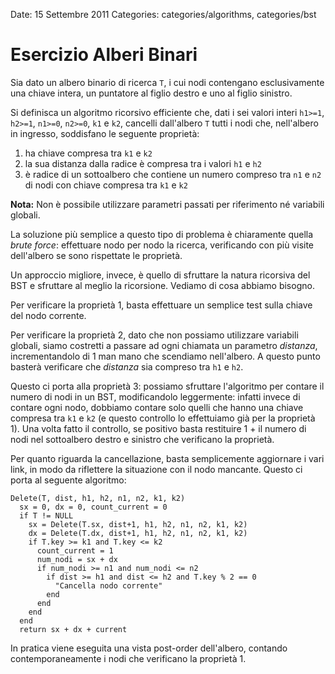 Date: 15 Settembre 2011
Categories: categories/algorithms, categories/bst

# Esercizio Alberi Binari

Sia dato un albero binario di ricerca `T`, i cui nodi contengano esclusivamente una chiave intera, un puntatore al figlio destro e uno al figlio sinistro.

Si definisca un algoritmo ricorsivo efficiente che, dati i sei valori interi `h1>=1`, `h2>=1`, `n1>=0`, `n2>=0`, `k1` e `k2`, cancelli dall'albero `T` tutti i nodi che, nell'albero in ingresso, soddisfano le seguente proprietà:
1. ha chiave compresa tra `k1` e `k2`
2. la sua distanza dalla radice è compresa tra i valori `h1` e `h2`
3. è radice di un sottoalbero che contiene un numero compreso tra `n1` e `n2` di nodi con chiave compresa tra `k1` e `k2`

**Nota:** Non è possibile utilizzare parametri passati per riferimento né variabili globali.

La soluzione più semplice a questo tipo di problema è chiaramente quella *brute force*: 
effettuare nodo per nodo la ricerca, verificando con più visite dell'albero se sono 
rispettate le proprietà.

Un approccio migliore, invece, è quello di sfruttare la natura ricorsiva del BST e sfruttare 
al meglio la ricorsione. Vediamo di cosa abbiamo bisogno.

Per verificare la proprietà 1, basta effettuare un semplice test sulla chiave del nodo corrente.

Per verificare la proprietà 2, dato che non possiamo utilizzare variabili globali, siamo costretti 
a passare ad ogni chiamata un parametro *distanza*, incrementandolo di 1 man mano che scendiamo 
nell'albero. A questo punto basterà verificare che *distanza* sia compreso tra `h1` e `h2`.

Questo ci porta alla proprietà 3: possiamo sfruttare l'algoritmo per contare il numero di nodi in un 
BST, modificandolo leggermente: infatti invece di contare ogni nodo, dobbiamo contare solo quelli che 
hanno una chiave compresa tra `k1` e `k2` (e questo controllo lo effettuiamo già per la proprietà 1). Una 
volta fatto il controllo, se positivo basta restituire 1 + il numero di nodi nel sottoalbero destro e 
sinistro che verificano la proprietà.

Per quanto riguarda la cancellazione, basta semplicemente aggiornare i vari link, in modo da riflettere 
la situazione con il nodo mancante.
Questo ci porta al seguente algoritmo:
              
	Delete(T, dist, h1, h2, n1, n2, k1, k2)
	  sx = 0, dx = 0, count_current = 0
	  if T != NULL
	    sx = Delete(T.sx, dist+1, h1, h2, n1, n2, k1, k2)
	    dx = Delete(T.dx, dist+1, h1, h2, n1, n2, k1, k2)
	    if T.key >= k1 and T.key <= k2
	      count_current = 1
	      num_nodi = sx + dx
	      if num_nodi >= n1 and num_nodi <= n2
	        if dist >= h1 and dist <= h2 and T.key % 2 == 0
	          "Cancella nodo corrente"
	        end
	      end
	    end
	  end
	  return sx + dx + current

In pratica viene eseguita una vista post-order dell'albero, contando contemporaneamente i nodi che verificano 
la proprietà 1.
